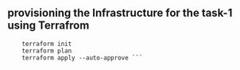 ## provisioning the Infrastructure for the task-1 using Terrafrom
```
    terraform init
    terraform plan
    terraform apply --auto-approve ```
